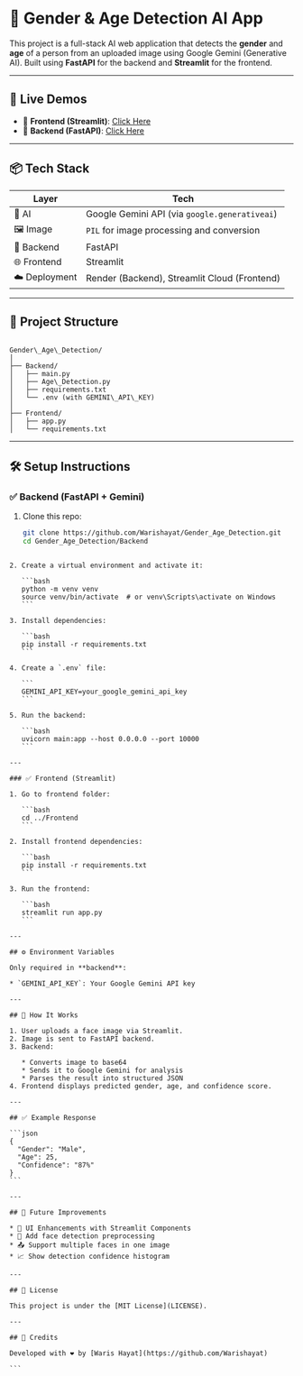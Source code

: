 # 🧠 Gender & Age Detection AI App

This project is a full-stack AI web application that detects the **gender** and **age** of a person from an uploaded image using Google Gemini (Generative AI). Built using **FastAPI** for the backend and **Streamlit** for the frontend.

---

## 🚀 Live Demos

- 🔹 **Frontend (Streamlit)**: [Click Here]([https://your-streamlit-app-url](https://gender-age-pridiction01.streamlit.app/))  
- 🔹 **Backend (FastAPI)**: [Click Here](https://your-render-backend-url)

---

## 📦 Tech Stack

| Layer    | Tech |
|----------|------|
| 🧠 AI     | Google Gemini API (via `google.generativeai`) |
| 🖼️ Image  | `PIL` for image processing and conversion |
| 🧪 Backend | FastAPI |
| 🌐 Frontend | Streamlit |
| ☁️ Deployment | Render (Backend), Streamlit Cloud (Frontend) |

---

## 📂 Project Structure

```

Gender\_Age\_Detection/
│
├── Backend/
│   ├── main.py
│   ├── Age\_Detection.py
│   ├── requirements.txt
│   └── .env (with GEMINI\_API\_KEY)
│
├── Frontend/
│   ├── app.py
│   └── requirements.txt

````

---

## 🛠️ Setup Instructions

### ✅ Backend (FastAPI + Gemini)

1. Clone this repo:
   ```bash
   git clone https://github.com/Warishayat/Gender_Age_Detection.git
   cd Gender_Age_Detection/Backend
````

2. Create a virtual environment and activate it:

   ```bash
   python -m venv venv
   source venv/bin/activate  # or venv\Scripts\activate on Windows
   ```

3. Install dependencies:

   ```bash
   pip install -r requirements.txt
   ```

4. Create a `.env` file:

   ```
   GEMINI_API_KEY=your_google_gemini_api_key
   ```

5. Run the backend:

   ```bash
   uvicorn main:app --host 0.0.0.0 --port 10000
   ```

---

### ✅ Frontend (Streamlit)

1. Go to frontend folder:

   ```bash
   cd ../Frontend
   ```

2. Install frontend dependencies:

   ```bash
   pip install -r requirements.txt
   ```

3. Run the frontend:

   ```bash
   streamlit run app.py
   ```

---

## ⚙️ Environment Variables

Only required in **backend**:

* `GEMINI_API_KEY`: Your Google Gemini API key

---

## 📸 How It Works

1. User uploads a face image via Streamlit.
2. Image is sent to FastAPI backend.
3. Backend:

   * Converts image to base64
   * Sends it to Google Gemini for analysis
   * Parses the result into structured JSON
4. Frontend displays predicted gender, age, and confidence score.

---

## ✅ Example Response

```json
{
  "Gender": "Male",
  "Age": 25,
  "Confidence": "87%"
}
```

---

## 📌 Future Improvements

* 🎨 UI Enhancements with Streamlit Components
* 🧠 Add face detection preprocessing
* 📤 Support multiple faces in one image
* 📈 Show detection confidence histogram

---

## 📜 License

This project is under the [MIT License](LICENSE).

---

## 🙌 Credits

Developed with ❤️ by [Waris Hayat](https://github.com/Warishayat)

```


